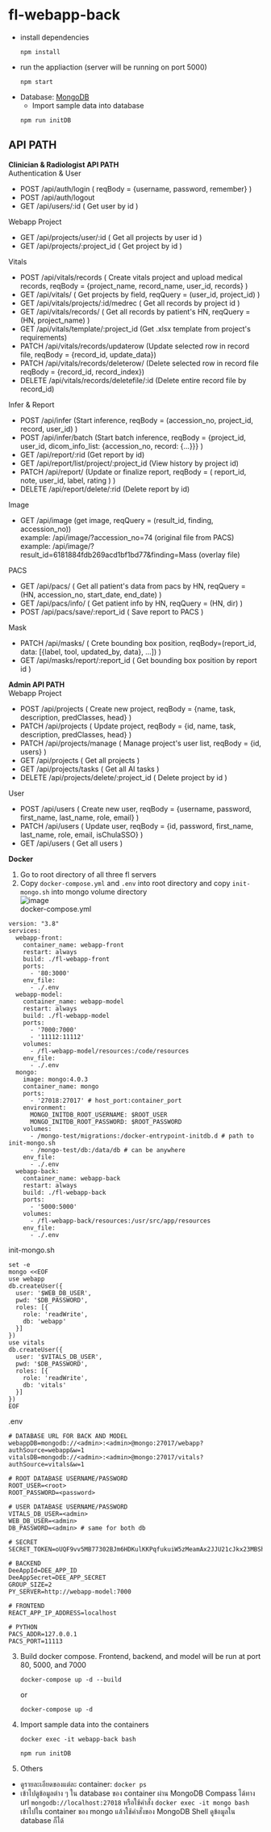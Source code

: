 # fl-webapp-back
- install dependencies
   ```
   npm install
   ```
- run the appliaction (server will be running on port 5000)
  ```
  npm start
  ```
- Database: [MongoDB](https://docs.mongodb.com/manual/installation/)
   - Import sample data into database
  ```
  npm run initDB
  ```

## API PATH
**Clinician & Radiologist API PATH** <br />
Authentication & User <br />
- POST /api/auth/login ( reqBody = {username, password, remember} )
- POST /api/auth/logout 
- GET /api/users/:id ( Get user by id )

Webapp Project
- GET /api/projects/user/:id ( Get all projects by user id )
- GET /api/projects/:project_id ( Get project by id )

Vitals
- POST /api/vitals/records ( Create vitals project and upload medical records, reqBody = {project_name, record_name, user_id, records} )
- GET /api/vitals/ ( Get projects by field, reqQuery = (user_id, project_id) )
- GET /api/vitals/projects/:id/medrec ( Get all records by project id )
- GET /api/vitals/records/ ( Get all records by patient's HN, reqQuery = (HN, project_name) )
- GET /api/vitals/template/:project_id (Get .xlsx template from project's requirements)
- PATCH /api/vitals/records/updaterow (Update selected row in record file, reqBody = {record_id, update_data})
- PATCH /api/vitals/records/deleterow/ (Delete selected row in record file reqBody = {record_id, record_index}) 
- DELETE /api/vitals/records/deletefile/:id (Delete entire record file by record_id) 

Infer & Report
- POST /api/infer (Start inference, reqBody = (accession_no, project_id, record, user_id) )
- POST /api/infer/batch (Start batch inference, reqBody = {project_id, user_id, dicom_info_list: {accession_no, record: {...}}} )
- GET /api/report/:rid (Get report by id)
- GET /api/report/list/project/:project_id (View history by project id)
- PATCH /api/report/ (Update or finalize report, reqBody = ( report_id, note, user_id, label, rating ) )
- DELETE /api/report/delete/:rid (Delete report by id)

Image
- GET /api/image (get image, reqQuery = (result_id, finding, accession_no)) <br />
  example: /api/image/?accession_no=74 (original file from PACS) <br />
  example: /api/image/?result_id=6181884fdb269acd1bf1bd77&finding=Mass (overlay file)

PACS
- GET /api/pacs/ ( Get all patient's data from pacs by HN, reqQuery = (HN, accession_no, start_date, end_date) )
- GET /api/pacs/info/ ( Get patient info by HN, reqQuery = (HN, dir) )
- POST /api/pacs/save/:report_id ( Save report to PACS )

Mask
- PATCH /api/masks/ ( Crete bounding box position, reqBody=(report_id, data: [{label, tool, updated_by, data}, ...]) )
- GET /api/masks/report/:report_id ( Get bounding box position by report id )

**Admin API PATH** <br />
Webapp Project
- POST /api/projects ( Create new project, reqBody = {name, task, description, predClasses, head} )
- PATCH /api/projects ( Update project, reqBody = {id, name, task, description, predClasses, head} )
- PATCH /api/projects/manage ( Manage project's user list, reqBody = {id, users} )
- GET /api/projects ( Get all projects )
- GET /api/projects/tasks ( Get all AI tasks )
- DELETE /api/projects/delete/:project_id ( Delete project by id )
 
User
- POST /api/users ( Create new user, reqBody = {username, password, first_name, last_name, role, email} )
- PATCH /api/users ( Update user, reqBody = {id, password, first_name, last_name, role, email, isChulaSSO} )
- GET /api/users ( Get all users )


**Docker** <br />
1. Go to root directory of all three fl servers
2. Copy `docker-compose.yml` and `.env` into root directory and copy `init-mongo.sh` into mongo volume directory <br />
![image](https://user-images.githubusercontent.com/47110972/159545612-269a81f4-4c47-4624-841f-920c60c8fe84.png) <br />
  docker-compose.yml
  ```
  version: "3.8"
  services:
    webapp-front:
      container_name: webapp-front
      restart: always
      build: ./fl-webapp-front
      ports:
        - '80:3000'
      env_file:
        - ./.env
    webapp-model:
      container_name: webapp-model
      restart: always
      build: ./fl-webapp-model
      ports:
        - '7000:7000'
        - '11112:11112'
      volumes:
        - /fl-webapp-model/resources:/code/resources
      env_file:
        - ./.env
    mongo:
      image: mongo:4.0.3
      container_name: mongo
      ports:
        - '27018:27017' # host_port:container_port
      environment:
        MONGO_INITDB_ROOT_USERNAME: $ROOT_USER
        MONGO_INITDB_ROOT_PASSWORD: $ROOT_PASSWORD
      volumes:
        - /mongo-test/migrations:/docker-entrypoint-initdb.d # path to init-mongo.sh
        - /mongo-test/db:/data/db # can be anywhere
      env_file:
        - ./.env
    webapp-back:
      container_name: webapp-back
      restart: always
      build: ./fl-webapp-back
      ports:
        - '5000:5000'
      volumes:
        - /fl-webapp-back/resources:/usr/src/app/resources
      env_file:
        - ./.env
  ```
  init-mongo.sh
  ```
  set -e
  mongo <<EOF
  use webapp
  db.createUser({
    user: '$WEB_DB_USER',
    pwd: '$DB_PASSWORD',
    roles: [{
      role: 'readWrite',
      db: 'webapp'
    }]
  })
  use vitals
  db.createUser({
    user: '$VITALS_DB_USER',
    pwd: '$DB_PASSWORD',
    roles: [{
      role: 'readWrite',
      db: 'vitals'
    }]
  })
  EOF
  ```
  .env
  ```
  # DATABASE URL FOR BACK AND MODEL
  webappDB=mongodb://<admin>:<admin>@mongo:27017/webapp?authSource=webapp&w=1
  vitalsDB=mongodb://<admin>:<admin>@mongo:27017/vitals?authSource=vitals&w=1

  # ROOT DATABASE USERNAME/PASSWORD
  ROOT_USER=<root>
  ROOT_PASSWORD=<password>
  
  # USER DATABASE USERNAME/PASSWORD
  VITALS_DB_USER=<admin>
  WEB_DB_USER=<admin>
  DB_PASSWORD=<admin> # same for both db

  # SECRET
  SECRET_TOKEN=oUQF9vv5MB77302BJm6HDKulKKPqfukuiW5zMeamAx2JJU21cJkx23MBShP3GVt

  # BACKEND
  DeeAppId=DEE_APP_ID
  DeeAppSecret=DEE_APP_SECRET
  GROUP_SIZE=2
  PY_SERVER=http://webapp-model:7000

  # FRONTEND
  REACT_APP_IP_ADDRESS=localhost

  # PYTHON
  PACS_ADDR=127.0.0.1
  PACS_PORT=11113
  ```
3. Build docker compose. Frontend, backend, and model will be run at port 80, 5000, and 7000
   ```
   docker-compose up -d --build
   ```
   or
   ```
   docker-compose up -d
   ```
4. Import sample data into the containers
   ```
   docker exec -it webapp-back bash
   ```
   ```
   npm run initDB
   ```
5. Others
- ดูรายละเอียดของแต่ละ container: `docker ps`
- เข้าไปดูข้อมูลต่าง ๆ ใน database ของ container ผ่าน MongoDB Compass ได้ทาง url `mongodb://localhost:27018` หรือใช้คำสั่ง `docker exec -it mongo bash` เข้าไปใน container ของ mongo แล้วใช้คำสั่งของ MongoDB Shell ดูข้อมูลใน database ก็ได้
